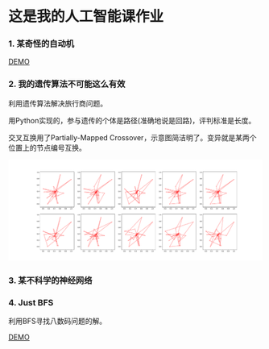 # 这是我的人工智能课作业

### 1. 某奇怪的自动机

[DEMO](https://kaltzk.github.io/ai-course-exm/1/)

### 2. 我的遗传算法不可能这么有效

利用遗传算法解决旅行商问题。

用Python实现的，参与遗传的个体是路径(准确地说是回路)，评判标准是长度。

交叉互换用了Partially-Mapped Crossover，示意图简洁明了。变异就是某两个位置上的节点编号互换。

![](https://raw.githubusercontent.com/KaltZK/ai-course-exm/master/2/example.gif)

### 3. 某不科学的神经网络


### 4. Just BFS

利用BFS寻找八数码问题的解。

[DEMO](https://kaltzk.github.io/ai-course-exm/4/)
